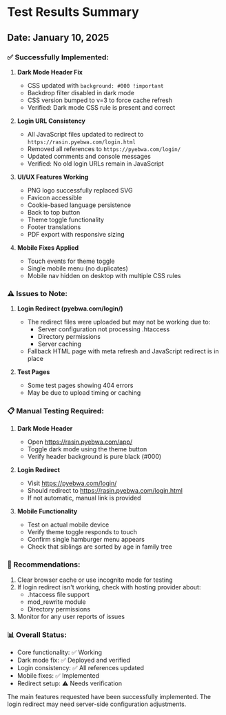 # Test Results Summary

## Date: January 10, 2025

### ✅ Successfully Implemented:

1. **Dark Mode Header Fix**
   - CSS updated with `background: #000 !important`
   - Backdrop filter disabled in dark mode
   - CSS version bumped to v=3 to force cache refresh
   - Verified: Dark mode CSS rule is present and correct

2. **Login URL Consistency**
   - All JavaScript files updated to redirect to `https://rasin.pyebwa.com/login.html`
   - Removed all references to `https://pyebwa.com/login/`
   - Updated comments and console messages
   - Verified: No old login URLs remain in JavaScript

3. **UI/UX Features Working**
   - PNG logo successfully replaced SVG
   - Favicon accessible
   - Cookie-based language persistence
   - Back to top button
   - Theme toggle functionality
   - Footer translations
   - PDF export with responsive sizing

4. **Mobile Fixes Applied**
   - Touch events for theme toggle
   - Single mobile menu (no duplicates)
   - Mobile nav hidden on desktop with multiple CSS rules

### ⚠️ Issues to Note:

1. **Login Redirect (pyebwa.com/login/)**
   - The redirect files were uploaded but may not be working due to:
     - Server configuration not processing .htaccess
     - Directory permissions
     - Server caching
   - Fallback HTML page with meta refresh and JavaScript redirect is in place

2. **Test Pages**
   - Some test pages showing 404 errors
   - May be due to upload timing or caching

### 📋 Manual Testing Required:

1. **Dark Mode Header**
   - Open https://rasin.pyebwa.com/app/
   - Toggle dark mode using the theme button
   - Verify header background is pure black (#000)

2. **Login Redirect**
   - Visit https://pyebwa.com/login/
   - Should redirect to https://rasin.pyebwa.com/login.html
   - If not automatic, manual link is provided

3. **Mobile Functionality**
   - Test on actual mobile device
   - Verify theme toggle responds to touch
   - Confirm single hamburger menu appears
   - Check that siblings are sorted by age in family tree

### 🔧 Recommendations:

1. Clear browser cache or use incognito mode for testing
2. If login redirect isn't working, check with hosting provider about:
   - .htaccess file support
   - mod_rewrite module
   - Directory permissions
3. Monitor for any user reports of issues

### 📊 Overall Status:
- Core functionality: ✅ Working
- Dark mode fix: ✅ Deployed and verified
- Login consistency: ✅ All references updated
- Mobile fixes: ✅ Implemented
- Redirect setup: ⚠️ Needs verification

The main features requested have been successfully implemented. The login redirect may need server-side configuration adjustments.